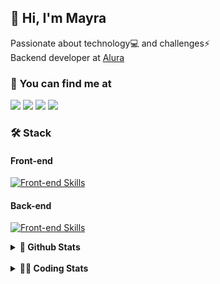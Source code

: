## 👋 Hi, I'm Mayra

Passionate about technology💻 and challenges⚡  
Backend developer at [Alura](https://www.alura.com.br)   

### 💬 You can find me at

<a href="https://mayra.dev" target="_blank" rel="noopener"><img src="https://img.shields.io/badge/-mayra.dev-005FED?style=flat&logo=Google-chrome&logoColor=white"/></a>
<a href="https://linkedin.com/in/mayraamaral" target="_blank" rel="noopener"><img src="https://img.shields.io/badge/-/mayraamaral-0077B5?style=flat&logo=Linkedin&logoColor=white"/></a>
<a href="mailto:mayra@mayra.dev" target="_blank" rel="noopener"><img src="https://img.shields.io/badge/-mayra@mayra.dev-D14836?style=flat&logo=Gmail&logoColor=white"/></a>
<a href="" target="_blank" rel="noopener"><img src="https://img.shields.io/badge/-mayraamaral-7289DA?style=flat&logo=Discord&logoColor=white"/></a>

### 🛠️ Stack
#### Front-end

[![Front-end Skills](https://skillicons.dev/icons?i=react,next,angular,redux,styledcomponents,html,css,sass,js,ts,figma)](https://skillicons.dev)
#### Back-end

[![Front-end Skills](https://skillicons.dev/icons?i=java,spring,hibernate,aws,idea,postgres,mysql,git,linux,bash,nodejs,docker,kubernetes,jenkins)](https://skillicons.dev)


<details>
    <summary><strong>📌 Github Stats</strong></summary>
    <br />
    <div align="center">
        <table>
      <td><img height="160em" src="https://github-readme-stats.vercel.app/api?username=mayraamaral&show_icons=true&theme=algolia&hide_border=true&hide=stars&count_private=true" alt="Readme stats"></td>
      <td><img height="160em" src="https://github-readme-stats.vercel.app/api/top-langs/?username=mayraamaral&&layout=compact&&theme=algolia&hide_border=true&langs_count=6" alt="Language stats"></td>
       </table>
  </div> 
    

  <p align="center">
    <img src="https://github-readme-streak-stats.herokuapp.com?user=mayraamaral&theme=dark&hide_border=true&date_format=j%20M%5B%20Y%5D&locale=pt-br&background=050F2C&ring=0195DD&fire=23AA7D&currStreakLabel=23AA7D" alt="Streak stats">
  </p> 
</details>

<br />

<details>
  <summary><strong>👩‍💻 Coding Stats</strong></summary>
  <br />
  
  <!--START_SECTION:waka-->
![Code Time](http://img.shields.io/badge/Code%20Time-661%20hrs%201%20min-blue)

**🐱 My GitHub Data** 

> 📦 588.2 kB Used in GitHub's Storage 
 > 
> 🏆 984 Contributions in the Year 2024
 > 
> 🚫 Not Opted to Hire
 > 
> 📜 62 Public Repositories 
 > 
> 🔑 33 Private Repositories 
 > 
**I'm an Early 🐤** 

```text
🌞 Morning                11039 commits       ██████░░░░░░░░░░░░░░░░░░░   23.23 % 
🌆 Daytime                30472 commits       ████████████████░░░░░░░░░   64.12 % 
🌃 Evening                5733 commits        ███░░░░░░░░░░░░░░░░░░░░░░   12.06 % 
🌙 Night                  277 commits         ░░░░░░░░░░░░░░░░░░░░░░░░░   00.58 % 
```
📅 **I'm Most Productive on Wednesday** 

```text
Monday                   7830 commits        ████░░░░░░░░░░░░░░░░░░░░░   16.48 % 
Tuesday                  5692 commits        ███░░░░░░░░░░░░░░░░░░░░░░   11.98 % 
Wednesday                16439 commits       █████████░░░░░░░░░░░░░░░░   34.59 % 
Thursday                 10433 commits       █████░░░░░░░░░░░░░░░░░░░░   21.95 % 
Friday                   6404 commits        ███░░░░░░░░░░░░░░░░░░░░░░   13.48 % 
Saturday                 304 commits         ░░░░░░░░░░░░░░░░░░░░░░░░░   00.64 % 
Sunday                   419 commits         ░░░░░░░░░░░░░░░░░░░░░░░░░   00.88 % 
```


📊 **This Week I Spent My Time On** 

```text
🕑︎ Time Zone: America/Sao_Paulo

💬 Programming Languages: 
SQL                      1 hr 17 mins        ████████░░░░░░░░░░░░░░░░░   30.92 % 
Java                     1 hr 12 mins        ███████░░░░░░░░░░░░░░░░░░   28.88 % 
JavaScript               59 mins             ██████░░░░░░░░░░░░░░░░░░░   23.90 % 
CSS                      17 mins             ██░░░░░░░░░░░░░░░░░░░░░░░   07.01 % 
Properties               12 mins             █░░░░░░░░░░░░░░░░░░░░░░░░   05.09 % 

🔥 Editors: 
IntelliJ IDEA            3 hrs 55 mins       ████████████████████████░   94.24 % 
VS Code                  14 mins             █░░░░░░░░░░░░░░░░░░░░░░░░   05.76 % 

💻 Operating System: 
Linux                    4 hrs 9 mins        █████████████████████████   100.00 % 
```

**I Mostly Code in Java** 

```text
Java                     123 repos           ███████░░░░░░░░░░░░░░░░░░   27.89 % 
JavaScript               101 repos           ██████░░░░░░░░░░░░░░░░░░░   22.90 % 
TypeScript               83 repos            █████░░░░░░░░░░░░░░░░░░░░   18.82 % 
Python                   2 repos             ░░░░░░░░░░░░░░░░░░░░░░░░░   00.45 % 
Dockerfile               1 repo              ░░░░░░░░░░░░░░░░░░░░░░░░░   00.23 % 
```




 Last Updated on 18/12/2024 19:20:38 UTC
<!--END_SECTION:waka-->

</details>
